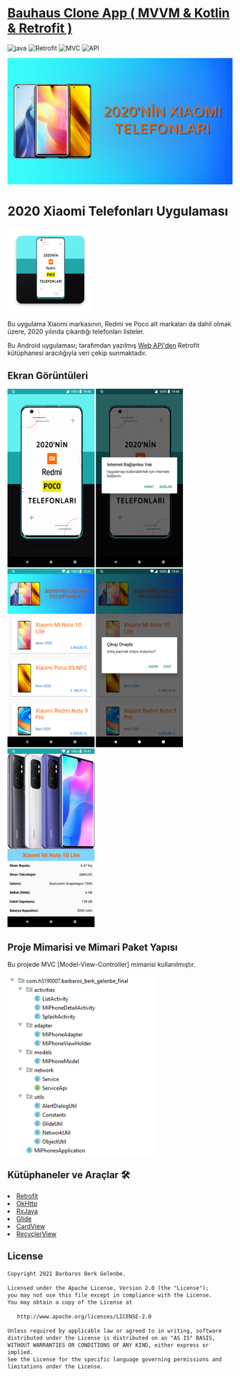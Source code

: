 # [Bauhaus Clone App ( MVVM & Kotlin & Retrofit )](https://github.com/BarbarosBerk34/BauhausApp)

![java](https://img.shields.io/badge/Kotlin-1.5.xxx-brightgreen.svg)
![Retrofit](https://img.shields.io/badge/Retrofit-2.9.x-orange.svg)
![MVC](https://img.shields.io/badge/Clean--Code-MVVM-brightgreen.svg)
<a><img src="https://img.shields.io/badge/API-21%2B-brightgreen.svg?style=flat" alt="API" /></a>

<p align="center">
<img src="https://github.com/BarbarosBerk34/Android-Mi-Phones-App/blob/master/images/banner.jpg"/>
</p>

# 2020 Xiaomi Telefonları Uygulaması
![appicon](https://github.com/BarbarosBerk34/Android-Mi-Phones-App/blob/master/images/logo.png)

Bu uygulama Xiaomi markasının, Redmi ve Poco alt markaları da dahil olmak üzere, 2020 yılında çıkardığı telefonları listeler.

Bu Android uygulaması; tarafımdan yazılmış <a href="https://raw.githubusercontent.com/BarbarosBerk34/h5190007barbarosberkgelenbe/main/MiPhonesAPI.json" target="_blank"> Web API'den</a> Retrofit kütüphanesi aracılığıyla veri çekip sunmaktadır.

## Ekran Görüntüleri
<p>
  <img height= "400"  src="https://github.com/BarbarosBerk34/Android-Mi-Phones-App/blob/master/screens/Screen_1.png" alt="SS1" />
  <img height= "400"  src="https://github.com/BarbarosBerk34/Android-Mi-Phones-App/blob/master/screens/Screen_2.png" alt="SS2" />
  <img height= "400"  src="https://github.com/BarbarosBerk34/Android-Mi-Phones-App/blob/master/screens/Screen_3.png" alt="SS3" />
  <img height= "400"  src="https://github.com/BarbarosBerk34/Android-Mi-Phones-App/blob/master/screens/Screen_4.png" alt="SS4" />
  <img height= "400"  src="https://github.com/BarbarosBerk34/Android-Mi-Phones-App/blob/master/screens/Screen_5.png" alt="SS5" />
</p>

## Proje Mimarisi ve Mimari Paket Yapısı
Bu projede MVC [Model-View-Controller] mimarisi kullanılmıştır.<br><br>
![Architecture](https://github.com/BarbarosBerk34/Android-Mi-Phones-App/blob/master/images/MimariPaketYapisi.png)

## Kütüphaneler ve Araçlar 🛠
<li><a href="https://github.com/square/retrofit">Retrofit</a></li>
<li><a href="https://github.com/square/okhttp">OkHttp</a></li>
<li><a href="https://github.com/ReactiveX/RxJava">RxJava</a></li>
<li><a href="https://github.com/bumptech/glide">Glide</a></li>
<li><a href="https://developer.android.com/jetpack/androidx/releases/cardview">CardView</a></li>
<li><a href="https://developer.android.com/jetpack/androidx/releases/recyclerview">RecyclerView</a></li>


License
--------


    Copyright 2021 Barbaros Berk Gelenbe.

    Licensed under the Apache License, Version 2.0 (the "License");
    you may not use this file except in compliance with the License.
    You may obtain a copy of the License at

       http://www.apache.org/licenses/LICENSE-2.0

    Unless required by applicable law or agreed to in writing, software
    distributed under the License is distributed on an "AS IS" BASIS,
    WITHOUT WARRANTIES OR CONDITIONS OF ANY KIND, either express or implied.
    See the License for the specific language governing permissions and
    limitations under the License.
